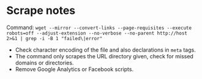 # Scrape notes

Command: `wget --mirror --convert-links --page-requisites --execute robots=off --adjust-extension --no-verbose --no-parent http://host 2>&1 | grep -i -B 1 "failed\|error"`

* Check character encoding of the file and also declarations in `meta` tags.
* The command only scrapes the URL directory given, check for missed domains or directories.
* Remove Google Analytics or Facebook scripts.
